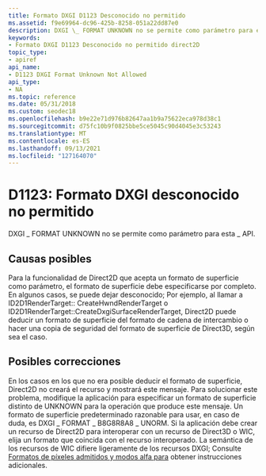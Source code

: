 ```yaml
---
title: Formato DXGI D1123 Desconocido no permitido
ms.assetid: f9e69964-dc96-425b-8258-051a22dd87e0
description: DXGI \_ FORMAT UNKNOWN no se permite como parámetro para esta \_ API.
keywords:
- Formato DXGI D1123 Desconocido no permitido direct2D
topic_type:
- apiref
api_name:
- D1123 DXGI Format Unknown Not Allowed
api_type:
- NA
ms.topic: reference
ms.date: 05/31/2018
ms.custom: seodec18
ms.openlocfilehash: b9e22e71d976b82647aa1b9a75622eca978d38c1
ms.sourcegitcommit: d75fc10b9f0825bbe5ce5045c90d4045e3c53243
ms.translationtype: MT
ms.contentlocale: es-ES
ms.lasthandoff: 09/13/2021
ms.locfileid: "127164070"
---
```

# <a name="d1123-dxgi-format-unknown-not-allowed"></a>D1123: Formato DXGI desconocido no permitido

DXGI \_ FORMAT UNKNOWN no se permite como parámetro para esta \_ API.






 

## <a name="possible-causes"></a>Causas posibles

Para la funcionalidad de Direct2D que acepta un formato de superficie como parámetro, el formato de superficie debe especificarse por completo. En algunos casos, se puede dejar desconocido; Por ejemplo, al llamar a ID2D1RenderTarget:: CreateHwndRenderTarget o ID2D1RenderTarget::CreateDxgiSurfaceRenderTarget, Direct2D puede deducir un formato de superficie del formato de cadena de intercambio o hacer una copia de seguridad del formato de superficie de Direct3D, según sea el caso.

## <a name="possible-fixes"></a>Posibles correcciones

En los casos en los que no era posible deducir el formato de superficie, Direct2D no creará el recurso y mostrará este mensaje. Para solucionar este problema, modifique la aplicación para especificar un formato de superficie distinto de UNKNOWN para la operación que produce este mensaje. Un formato de superficie predeterminado razonable para usar, en caso de duda, es DXGI \_ FORMAT \_ B8G8R8A8 \_ UNORM. Si la aplicación debe crear un recurso de Direct2D para interoperar con un recurso de Direct3D o WIC, elija un formato que coincida con el recurso interoperado. La semántica de los recursos de WIC difiere ligeramente de los recursos DXGI; Consulte [Formatos de píxeles admitidos y modos alfa para](supported-pixel-formats-and-alpha-modes.md) obtener instrucciones adicionales.

 

 




